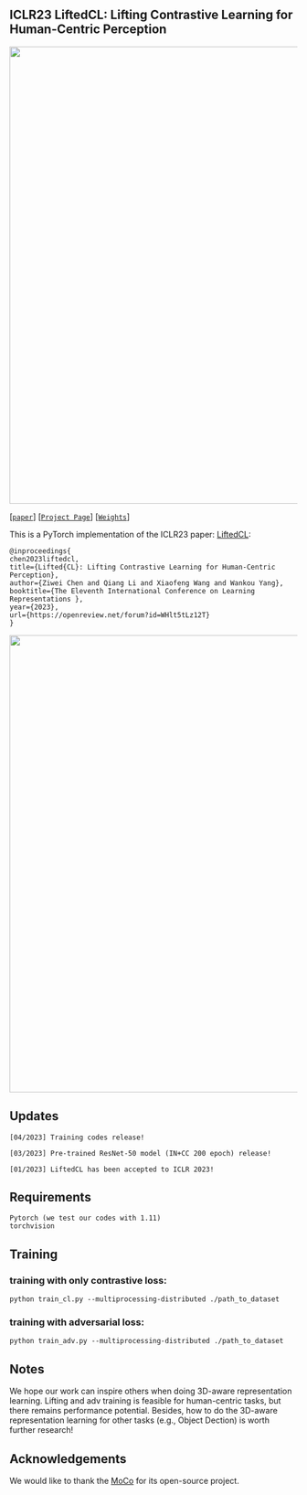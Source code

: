 ## ICLR23 LiftedCL: Lifting Contrastive Learning for Human-Centric Perception
<p align="center">
  <img src="https://user-images.githubusercontent.com/53289490/222353213-a57db9b2-1177-4260-8703-9240c923f368.png" width="800">
</p>

[[`paper`](https://openreview.net/pdf?id=WHlt5tLz12T)]
[[`Project Page`](https://richardchen20.github.io/LiftedCL/)]
[[`Weights`](https://drive.google.com/file/d/1hCKUx8pXctfDBXVKw32VTuX1Nb637BlD/view?usp=sharing)]

This is a PyTorch implementation of the ICLR23 paper: [LiftedCL](https://openreview.net/pdf?id=WHlt5tLz12T):
```
@inproceedings{
chen2023liftedcl,
title={Lifted{CL}: Lifting Contrastive Learning for Human-Centric Perception},
author={Ziwei Chen and Qiang Li and Xiaofeng Wang and Wankou Yang},
booktitle={The Eleventh International Conference on Learning Representations },
year={2023},
url={https://openreview.net/forum?id=WHlt5tLz12T}
}
```

<p align="center">
  <img src="https://user-images.githubusercontent.com/53289490/222353348-e9d1ad9e-291c-409f-97fd-e9f06b385ca5.png" width="800">
</p>

## Updates
```
[04/2023] Training codes release!

[03/2023] Pre-trained ResNet-50 model (IN+CC 200 epoch) release!

[01/2023] LiftedCL has been accepted to ICLR 2023!
```

## Requirements
```
Pytorch (we test our codes with 1.11)
torchvision
```

## Training

### training with only contrastive loss:
```
python train_cl.py --multiprocessing-distributed ./path_to_dataset
```
### training with adversarial loss:
```
python train_adv.py --multiprocessing-distributed ./path_to_dataset
```

## Notes

We hope our work can inspire others when doing 3D-aware representation learning. Lifting and adv training is feasible for human-centric tasks, but there remains performance potential. Besides, how to do the 3D-aware representation learning for other tasks (e.g., Object Dection) is worth further research! 

## Acknowledgements

We would like to thank the [MoCo](https://github.com/facebookresearch/moco) for its open-source project.

